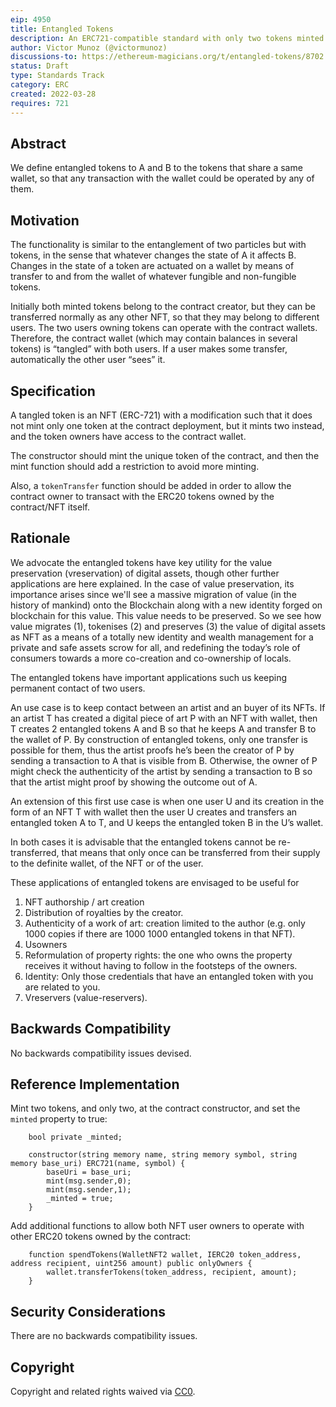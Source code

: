 ```yaml
---
eip: 4950
title: Entangled Tokens
description: An ERC721-compatible standard with only two tokens minted that are tied together
author: Victor Munoz (@victormunoz)
discussions-to: https://ethereum-magicians.org/t/entangled-tokens/8702
status: Draft
type: Standards Track
category: ERC
created: 2022-03-28
requires: 721
---
```


## Abstract
We define entangled tokens to A and B to the tokens that share a same wallet, so that any transaction with the wallet could be operated by any of them.

## Motivation
The functionality is similar to the entanglement of two particles but with tokens, in the sense that whatever changes the state of A it affects B. Changes in the state of a token are actuated on a wallet by means of transfer to and from the wallet of whatever fungible and non-fungible tokens.

Initially both minted tokens belong to the contract creator, but they can be transferred normally as any other NFT, so that they may belong to different users. The two users owning tokens can operate with the contract wallets. Therefore, the contract wallet (which may contain balances in several tokens) is “tangled” with both users. If a user makes some transfer, automatically the other user “sees” it.

## Specification
A tangled token is an NFT (ERC-721) with a modification such that it does not mint only one token at the contract deployment, but it mints two instead, and the token owners have access to the contract wallet.

The constructor should mint the unique token of the contract, and then the mint function should add a restriction to avoid more minting.

Also, a `tokenTransfer` function should be added in order to allow the contract owner to transact with the ERC20 tokens owned by the contract/NFT itself.

## Rationale
We advocate the entangled tokens have key utility for the value preservation (vreservation) of digital assets, though other further applications are here explained. In the case of value preservation, its importance arises since we'll see a massive migration of value (in the history of mankind) onto the Blockchain along with a new identity forged on blockchain for this value. This value needs to be preserved. So we see how value migrates (1), tokenises (2) and preserves (3) the value of digital assets as NFT as a means of a totally new identity and wealth management for a private and safe assets scrow for all, and redefining the today’s role of consumers towards a more co-creation and co-ownership of locals.

The entangled tokens have important applications such us keeping permanent contact of two users.

An use case is to keep contact between an artist and an buyer of its NFTs. If an artist T has created a digital piece of art P with an NFT with wallet, then T creates 2 entangled tokens A and B so that he keeps A and transfer B to the wallet of P. By construction of entangled tokens, only one transfer is possible for them, thus the artist proofs he’s been the creator of P by sending a transaction to A that is visible from B. Otherwise, the owner of P might check the authenticity of the artist by sending a transaction to B so that the artist might proof by showing the outcome out of A.

An extension of this first use case is when one user U and its creation in the form of an NFT T with wallet then the user U creates and transfers an entangled token A to T, and U keeps the entangled token B in the U’s wallet.  

In both cases it is advisable that the entangled tokens cannot be re-transferred, that means that only once can be transferred from their supply to the definite wallet, of the NFT or of the user.

These applications of entangled tokens are envisaged to be useful for 
1.	NFT authorship / art creation
2.	Distribution of royalties by the creator.
3.	Authenticity of a work of art: creation limited to the author (e.g. only 1000 copies if there are 1000 1000 entangled tokens in that NFT).
4.	Usowners
5.	Reformulation of property rights: the one who owns the property receives it without having to follow in the footsteps of the owners.
6.	Identity: Only those credentials that have an entangled token with you are related to you.
7.	Vreservers (value-reservers).


## Backwards Compatibility
No backwards compatibility issues devised.

## Reference Implementation
Mint two tokens, and only two, at the contract constructor, and set the `minted` property to true:

```solidity
    bool private _minted;

    constructor(string memory name, string memory symbol, string memory base_uri) ERC721(name, symbol) {
        baseUri = base_uri;
        mint(msg.sender,0);
        mint(msg.sender,1);
        _minted = true;
    }
```

Add additional functions to allow both NFT user owners to operate with other ERC20 tokens owned by the contract:

```solidity
    function spendTokens(WalletNFT2 wallet, IERC20 token_address, address recipient, uint256 amount) public onlyOwners {
        wallet.transferTokens(token_address, recipient, amount);
    }
```

## Security Considerations
There are no backwards compatibility issues.

## Copyright
Copyright and related rights waived via [CC0](https://creativecommons.org/publicdomain/zero/1.0/).
